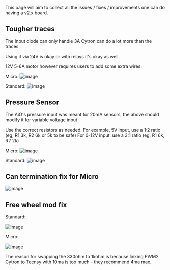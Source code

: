 This page will aim to collect all the issues / fixes / improvements one can do having a v2.x board.

## Tougher traces

The Input diode can only handle 3A
Cytron can do a lot more than the traces

Using it via 24V is okay or with relays it's okay as well.

12V 5-6A motor however requires users to add some extra wires.

Micro:
![image](https://user-images.githubusercontent.com/3919203/230986863-913122b1-7cb4-480d-b7c1-d4c289ae1af3.png)

Standard:
![image](https://user-images.githubusercontent.com/3919203/230987033-2887b186-49c8-4f67-99e2-d18bcec91301.png)


## Pressure Sensor

The AiO's pressure input was meant for 20mA sensors, the above should modify it for variable voltage input

Use the correct resistors as needed. For example, 5V input, use a 1:2 ratio (eg, R1 3k, R2 6k or 5k to be safe)
For 0-12V input, use a 3:1 ratio (eg, R1 6k, R2 2k)

Micro:
![image](https://user-images.githubusercontent.com/3919203/230987191-d93314d1-56b1-4506-be5c-60bfd8a326a7.png)

Standard:
![image](https://user-images.githubusercontent.com/3919203/230987340-fa6d5834-0ef8-4c12-8726-872a821f2eb4.png)

## Can termination fix for Micro

![image](https://user-images.githubusercontent.com/3919203/230994143-6e434d1c-638e-4044-8381-7e27b2b8b16b.png)

## Free wheel mod fix

Standard:

![image](https://user-images.githubusercontent.com/3919203/230994230-4c2b1836-3159-4df2-a1e7-76107f828755.png)

Micro:

![image](https://user-images.githubusercontent.com/3919203/230994247-cc0c74db-650d-4277-8924-c4314ec8397e.png)

The reason for swapping the 330ohm to 1kohm is because linking PWM2 Cytron to Teensy with 10ma is too much - they recommend 4ma max.
